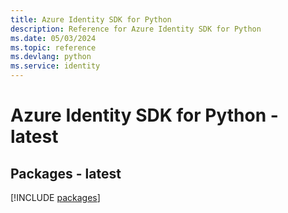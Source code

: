 ```yaml
---
title: Azure Identity SDK for Python
description: Reference for Azure Identity SDK for Python
ms.date: 05/03/2024
ms.topic: reference
ms.devlang: python
ms.service: identity
---
```

# Azure Identity SDK for Python - latest
## Packages - latest
[!INCLUDE [packages](identity-index.md)]